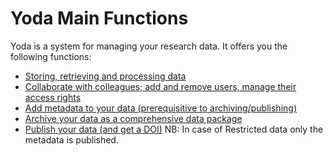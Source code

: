 # Yoda Main Functions

Yoda is a system for managing your research data. It offers you the following functions:

- [Storing, retrieving and processing data](Storing-data.html)
- [Collaborate with colleagues; add and remove users, manage their access rights](User-management.html)
- [Add metadata to your data (prerequisitive to archiving/publishing)](Add-metadata.html)
- [Archive your data as a comprehensive data package](Archiving.html)
- [Publish your data (and get a DOI)](Publishing.html) NB: In case of Restricted data only the metadata is published.

